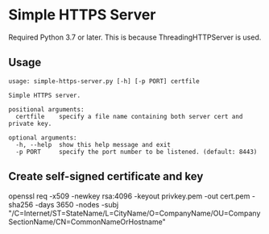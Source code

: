 Simple HTTPS Server
===================

Required Python 3.7 or later.
This is because ThreadingHTTPServer is used.

## Usage

```
usage: simple-https-server.py [-h] [-p PORT] certfile

Simple HTTPS server.

positional arguments:
  certfile    specify a file name containing both server cert and private key.

optional arguments:
  -h, --help  show this help message and exit
  -p PORT     specify the port number to be listened. (default: 8443)
```

## Create self-signed certificate and key

openssl req -x509 -newkey rsa:4096 -keyout privkey.pem -out cert.pem -sha256 -days 3650 -nodes -subj "/C=Internet/ST=StateName/L=CityName/O=CompanyName/OU=CompanySectionName/CN=CommonNameOrHostname"
